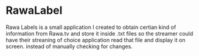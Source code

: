 # RawaLabel

Rawa Labels is a small application I created to obtain certian kind of information from Rawa.tv and store it inside .txt files so the streamer could have their streaning of choice application read that file and display it on screen. instead of manually checking for changes.

